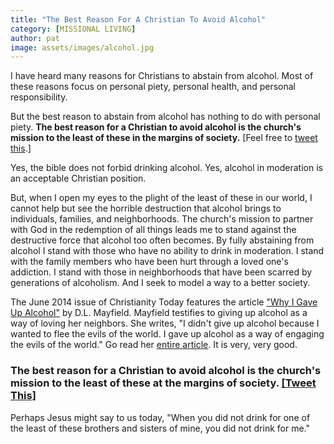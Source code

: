 ```yaml
---
title: "The Best Reason For A Christian To Avoid Alcohol"
category: [MISSIONAL LIVING]
author: pat
image: assets/images/alcohol.jpg
---
```


I have heard many reasons for Christians&nbsp;to abstain from alcohol. Most of these reasons focus on personal piety, personal health, and personal responsibility.

But the best reason to abstain from alcohol has nothing to do with personal piety.
<strong>The best reason for a Christian to avoid alcohol is the church's mission to the least of these in the margins of society.</strong> [Feel free to <a href="http://ctt.ec/RKf8l" target="_blank">tweet this</a>.]

Yes, the bible does not forbid drinking alcohol.
Yes, alcohol in moderation is an acceptable Christian position.

But, when I open my eyes to the plight of the least of these in our world, I cannot help but see the horrible destruction that alcohol brings to individuals, families, and neighborhoods.&nbsp;The church's mission to partner with God in the redemption of all things leads me to stand against the destructive force that alcohol too often becomes. By fully abstaining from alcohol I stand with those who have no ability to drink in moderation. I stand with the family members who have been hurt through a loved one's addiction. I stand with those in neighborhoods that have been scarred by generations of alcoholism. And I seek to model a way to a better society.

The June 2014 issue of Christianity Today features the&nbsp;article <a href="http://www.christianitytoday.com/ct/2014/june/why-i-gave-up-alcohol.html" target="_blank">"Why I Gave Up Alcohol"</a> by D.L. Mayfield. Mayfield testifies to giving up alcohol as a way of loving her neighbors. She writes, "I didn't give up alcohol because I wanted to flee the evils of the world. I gave up alcohol as a way of engaging the evils of the world." Go read her <a href="http://www.christianitytoday.com/ct/2014/june/why-i-gave-up-alcohol.html" target="_blank">entire article</a>. It is very, very good.

<h3>The best reason for a Christian to avoid alcohol is the church's mission to the least of these at the margins of society. <a href="http://ctt.ec/RKf8l" target="_blank">[Tweet This]</a></h3>

Perhaps Jesus might say to us today, "When you did not drink for one of the least of these brothers and sisters of mine, you did not drink for me."
